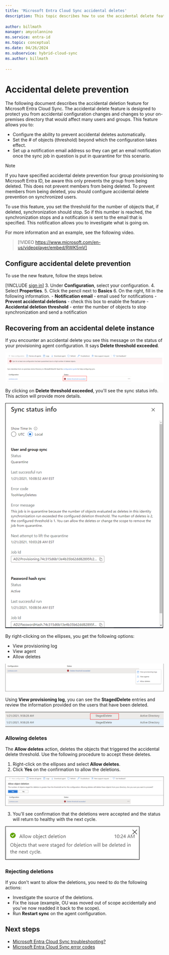 ```yaml
---
title: 'Microsoft Entra Cloud Sync accidental deletes'
description: This topic describes how to use the accidental delete feature to prevent deletions.

author: billmath
manager: amycolannino
ms.service: entra-id
ms.topic: conceptual
ms.date: 04/26/2024
ms.subservice: hybrid-cloud-sync
ms.author: billmath

---
```


# Accidental delete prevention

The following document describes the accidental deletion feature for Microsoft Entra Cloud Sync. The accidental delete feature is designed to protect you from accidental configuration changes and changes to your on-premises directory that would affect many users and groups. This feature allows you to:

- Configure the ability to prevent accidental deletes automatically. 
- Set the # of objects (threshold) beyond which the configuration takes effect.
- Set up a notification email address so they can get an email notification once the sync job in question is put in quarantine for this scenario.

>[!NOTE]
>If you have specified accidental delete prevention four group provisioning to Microsoft Entra ID, be aware this only prevents the group from being deleted. This does not prevent members from being deleted. To prevent members from being deleted, you should configure accidental delete prevention on synchronized users.

To use this feature, you set the threshold for the number of objects that, if deleted, synchronization should stop. So if this number is reached, the synchronization stops and a notification is sent to the email that is specified. This notification allows you to investigate what is going on.

For more information and an example, see the following video.

> [!VIDEO https://www.microsoft.com/en-us/videoplayer/embed/RWK5mV]


## Configure accidental delete prevention
To use the new feature, follow the steps below.


 [!INCLUDE [sign in](~/includes/cloud-sync-sign-in.md)]
 3. Under **Configuration**, select your configuration.
 4. Select **Properties**.
 5. Click the pencil next to **Basics**
 6. On the right, fill in the following information.
	- **Notification email** - email used for notifications
	- **Prevent accidental deletions** - check this box to enable the feature
	- **Accidental deletion threshold** - enter the number of objects to stop synchronization and send a notification


## Recovering from an accidental delete instance
If you encounter an accidental delete you see this message on the status of your provisioning agent configuration. It says **Delete threshold exceeded**.
 
![Accidental delete status](media/how-to-accidental-deletes/delete-1.png)

By clicking on **Delete threshold exceeded**, you'll see the sync status info. This action will provide more details. 
 
 ![Sync status](media/how-to-accidental-deletes/delete-2.png)

By right-clicking on the ellipses, you get the following options:
 - View provisioning log
 - View agent
 - Allow deletes

 ![Right click](media/how-to-accidental-deletes/delete-3.png)

Using **View provisioning log**, you can see the **StagedDelete** entries and review the information provided on the users that have been deleted.
 
 ![Provisioning logs](media/how-to-accidental-deletes/delete-7.png)

### Allowing deletes

The **Allow deletes** action, deletes the objects that triggered the accidental delete threshold. Use the following procedure to accept these deletes. 

1. Right-click on the ellipses and select **Allow deletes**.
2. Click **Yes** on the confirmation to allow the deletions.
 
 ![Yes on confirmation](media/how-to-accidental-deletes/delete-4.png)

3. You'll see confirmation that the deletions were accepted and the status will return to healthy with the next cycle. 
 
 ![Accept deletes](media/how-to-accidental-deletes/delete-8.png)

### Rejecting deletions

If you don't want to allow the deletions, you need to do the following actions:
- Investigate the source of the deletions.
- Fix the issue (example, OU was moved out of scope accidentally and you've now readded it back to the scope).
- Run **Restart sync** on the agent configuration.

## Next steps 

- [Microsoft Entra Cloud Sync troubleshooting?](how-to-troubleshoot.md)
- [Microsoft Entra Cloud Sync error codes](reference-error-codes.md)
 
